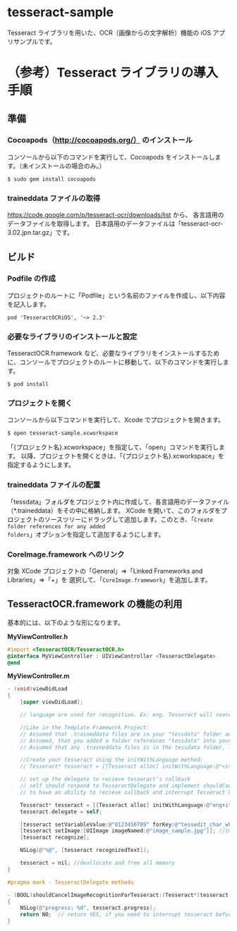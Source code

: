tesseract-sample
================

Tesseract ライブラリを用いた、OCR（画像からの文字解析）機能の iOS アプリサンプルです。

# （参考）Tesseract ライブラリの導入手順

## 準備

### Cocoapods（http://cocoapods.org/） のインストール

コンソールから以下のコマンドを実行して、Cocoapods をインストールします。（未インストールの場合のみ。）

```
$ sudo gem install cocoapods
```

### traineddata ファイルの取得

https://code.google.com/p/tesseract-ocr/downloads/list から、
各言語用のデータファイルを取得します。
日本語用のデータファイルは「tesseract-ocr-3.02.jpn.tar.gz」です。

## ビルド

### Podfile の作成

プロジェクトのルートに「Podfile」という名前のファイルを作成し、以下内容を記入します。

```
pod 'TesseractOCRiOS', '~> 2.3'
```

### 必要なライブラリのインストールと設定

TesseractOCR.framework など、必要なライブラリをインストールするために、コンソールでプロジェクトのルートに移動して、以下のコマンドを実行します。

```
$ pod install
```

### プロジェクトを開く

コンソールから以下コマンドを実行して、Xcode でプロジェクトを開きます。

```
$ open tesseract-sample.xcworkspace
```

「{プロジェクト名}.xcworkspace」を指定して、「open」コマンドを実行します。
以降、プロジェクトを開くときは、「{プロジェクト名}.xcworkspace」を指定するようにします。

### traineddata ファイルの配置

「tessdata」フォルダをプロジェクト内に作成して、各言語用のデータファイル（*.traineddata）をその中に格納します。
XCode を開いて、このフォルダをプロジェクトのソースツリーにドラッグして追加します。このとき、「<code>Create folder references for any added folders</code>」オプションを指定して追加するようにします。

### CoreImage.framework へのリンク

対象 XCode プロジェクトの「General」=>「Linked Frameworks and Libraries」=>「+」を
選択して、「<code>CoreImage.framework</code>」を追加します。
　

## TesseractOCR.framework の機能の利用

基本的には、以下のような形になります。

**MyViewController.h**

```objective-c
#import <TesseractOCR/TesseractOCR.h>
@interface MyViewController : UIViewController <TesseractDelegate>
@end
```

**MyViewController.m**

```objective-c
- (void)viewDidLoad
{
    [super viewDidLoad];

    // language are used for recognition. Ex: eng. Tesseract will search for a eng.traineddata file in the dataPath directory; eng+ita will search for a eng.traineddata and ita.traineddata.

    //Like in the Template Framework Project:
    // Assumed that .traineddata files are in your "tessdata" folder and the folder is in the root of the project.
    // Assumed, that you added a folder references "tessdata" into your xCode project tree, with the ‘Create folder references for any added folders’ options set up in the «Add files to project» dialog.
    // Assumed that any .traineddata files is in the tessdata folder, like in the Template Framework Project

    //Create your tesseract using the initWithLanguage method:
    // Tesseract* tesseract = [[Tesseract alloc] initWithLanguage:@"<strong>eng+ita</strong>"];

    // set up the delegate to recieve tesseract's callback
    // self should respond to TesseractDelegate and implement shouldCancelImageRecognitionForTesseract: method
    // to have an ability to recieve callback and interrupt Tesseract before it finishes

    Tesseract* tesseract = [[Tesseract alloc] initWithLanguage:@"eng+ita"];
    tesseract.delegate = self;

    [tesseract setVariableValue:@"0123456789" forKey:@"tessedit_char_whitelist"]; //limit search
    [tesseract setImage:[UIImage imageNamed:@"image_sample.jpg"]]; //image to check
    [tesseract recognize];

    NSLog(@"%@", [tesseract recognizedText]);

    tesseract = nil; //deallocate and free all memory
}

#pragma mark - TesseractDelegate methods

- (BOOL)shouldCancelImageRecognitionForTesseract:(Tesseract*)tesseract
{
    NSLog(@"progress: %d", tesseract.progress);
    return NO;  // return YES, if you need to interrupt tesseract before it finishes
}
```
